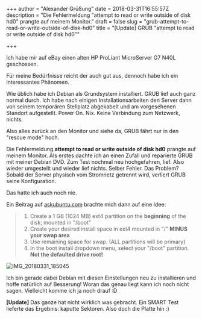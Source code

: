 +++
author = "Alexander Grüßung"
date = 2018-03-31T16:55:57Z
description = "Die Fehlermeldung \"attempt to read or write outside of disk hd0\" prangte auf meinem Monitor."
draft = false
slug = "grub-attempt-to-read-or-write-outside-of-disk-hd0"
title = "[Update] GRUB \"attempt to read or write outside of disk hd0\""

+++

Ich habe mir auf eBay einen alten HP ProLiant MicroServer G7 N40L geschossen.

Für meine Bedürfnisse reicht der auch gut aus, dennoch habe ich ein interessantes Phänomen.

Wie üblich habe ich Debian als Grundsystem installiert. GRUB lief auch ganz normal durch. Ich habe nach einigen Installationsarbeiten den Server dann von seinem temporären Stellplatz abgekabelt und am vorgesehenen Standort aufgestellt. Power On. Nix. Keine Verbindung zum Netzwerk, nichts.

Also alles zurück an den Monitor und siehe da, GRUB fährt nur in den "rescue mode" hoch. 

Die Fehlermeldung **attempt to read or write outside of disk hd0** prangte auf meinem Monitor.
Als erstes dachte ich an einen Zufall und reparierte GRUB mit meiner Debian DVD. Zum Test nochmal neu hochgefahren, lief.
Also wieder umgestellt und wieder lief nichts. Selber Fehler.
Das Problem? Sobald der Server physisch vom Stromnetz getrennt wird, verliert GRUB seine Konfiguration.

Das hatte ich auch noch nie. 

Ein Beitrag auf  [askubuntu.com](https://askubuntu.com/a/398808) brachte mich dann auf eine Idee:

> 1. Create a 1 GB (1024 MB) ext4 partition on the **beginning** of the disk; mounted in "/boot"
> 2. Create your desired install space in ext4 mounted in "/" **MINUS your swap area**
> 3. Use remaining space for swap. (ALL partitions will be primary)
> 4. In the boot install dropdown menu, select your "/boot" partition. **Not the defaulted drive root!**

![IMG_20180331_185045](/content/images/2018/03/IMG_20180331_185045.jpg)

Ich bin gerade dabei Debian mit diesen Einstellungen neu zu installieren und hoffe natürlich auf Besserung!
Woran das genau liegt kann ich noch nicht sagen. Vielleicht komme ich ja noch drauf :D 

**[Update]**
Das ganze hat nicht wirklich was gebracht. Ein SMART Test lieferte das Ergebnis: kaputte Sektoren. Also doch die Platte hin :)


